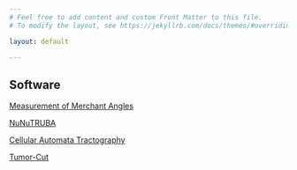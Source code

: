 ```yaml
---
# Feel free to add content and custom Front Matter to this file.
# To modify the layout, see https://jekyllrb.com/docs/themes/#overriding-theme-defaults

layout: default

---
```


## Software

[Measurement of Merchant Angles](https://drive.google.com/file/d/10PoyChem-OduniI0AVLBPeHN3sHg_DI1/view?usp=sharing)

[NuNuTRUBA](https://github.com/ImagingYeditepe/NuNuTRUBA)

[Cellular Automata Tractography](https://github.com/andachamamci/CATractography)

[Tumor-Cut](https://github.com/andachamamci/TumorCut)

